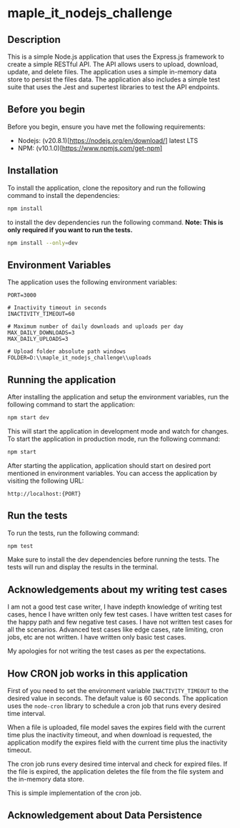 # maple_it_nodejs_challenge

## Description

This is a simple Node.js application that uses the Express.js framework to create a simple RESTful API. The API allows users to upload, download, update, and delete files. The application uses a simple in-memory data store to persist the files data. The application also includes a simple test suite that uses the Jest and supertest libraries to test the API endpoints.

## Before you begin

Before you begin, ensure you have met the following requirements:

- Nodejs: (v20.8.1)[https://nodejs.org/en/download/] latest LTS
- NPM: (v10.1.0)[https://www.npmjs.com/get-npm]

## Installation

To install the application, clone the repository and run the following command to install the dependencies:

```bash
npm install
```

to install the dev dependencies run the following command. **Note: This is only required if you want to run the tests.**

```bash
npm install --only=dev
```

## Environment Variables

The application uses the following environment variables:

```env
PORT=3000

# Inactivity timeout in seconds
INACTIVITY_TIMEOUT=60

# Maximum number of daily downloads and uploads per day
MAX_DAILY_DOWNLOADS=3
MAX_DAILY_UPLOADS=3

# Upload folder absolute path windows
FOLDER=D:\\maple_it_nodejs_challenge\\uploads
```

## Running the application

After installing the application and setup the environment variables, run the following command to start the application:

```bash
npm start dev
```

This will start the application in development mode and watch for changes. To start the application in production mode, run the following command:

```bash
npm start
```

After starting the application, application should start on desired port mentioned in environment variables. You can access the application by visiting the following URL:

```url
http://localhost:{PORT}
```

## Run the tests

To run the tests, run the following command:

```bash
npm test
```

Make sure to install the dev dependencies before running the tests. The tests will run and display the results in the terminal.

## Acknowledgements about my writing test cases

I am not a good test case writer, I have indepth knowledge of writing test cases, hence I have written only few test cases. I have written test cases for the happy path and few negative test cases. I have not written test cases for all the scenarios. Advanced test cases like edge cases, rate limiting, cron jobs, etc are not written. I have written only basic test cases.

My apologies for not writing the test cases as per the expectations.

## How CRON job works in this application
First of you need to set the environment variable `INACTIVITY_TIMEOUT` to the desired value in seconds. The default value is 60 seconds. The application uses the `node-cron` library to schedule a cron job that runs every desired time interval. 

When a file is uploaded, file model saves the expires field with the current time plus the inactivity timeout, and when download is requested, the application modify the expires field with the current time plus the inactivity timeout. 

The cron job runs every desired time interval and check for expired files. If the file is expired, the application deletes the file from the file system and the in-memory data store.

This is simple implementation of the cron job.

## Acknowledgement about Data Persistence


